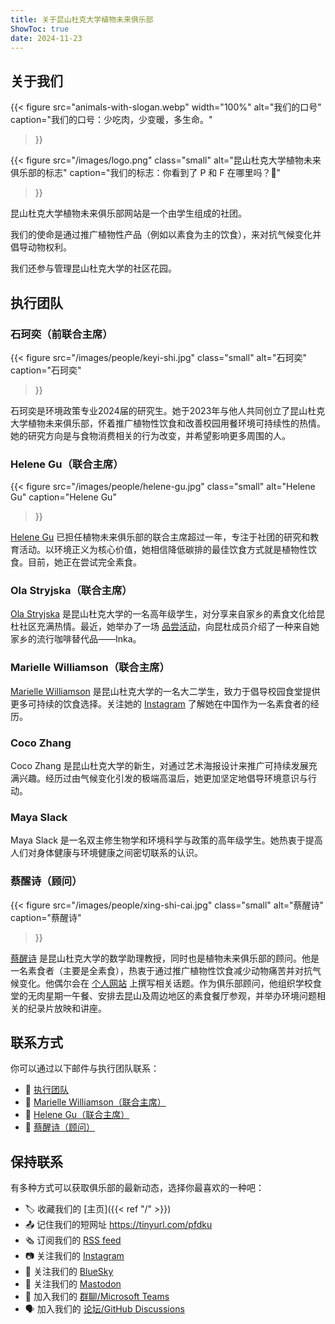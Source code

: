 ```yaml
---
title: 关于昆山杜克大学植物未来俱乐部
ShowToc: true
date: 2024-11-23
---
```


## 关于我们

{{<
    figure
    src="animals-with-slogan.webp" width="100%"
    alt="我们的口号"
    caption="我们的口号：少吃肉，少变暖，多生命。"
>}}

{{<
    figure
    src="/images/logo.png" class="small" alt="昆山杜克大学植物未来俱乐部的标志"
    caption="我们的标志：你看到了 P 和 F 在哪里吗？🙂"
>}}

昆山杜克大学植物未来俱乐部网站是一个由学生组成的社团。

我们的使命是通过推广植物性产品（例如以素食为主的饮食），来对抗气候变化并倡导动物权利。

我们还参与管理昆山杜克大学的社区花园。

## 执行团队

### 石珂奕（前联合主席）

{{<
    figure
    src="/images/people/keyi-shi.jpg" class="small" alt="石珂奕"
    caption="石珂奕"
>}}

石珂奕是环境政策专业2024届的研究生。她于2023年与他人共同创立了昆山杜克大学植物未来俱乐部，怀着推广植物性饮食和改善校园用餐环境可持续性的热情。她的研究方向是与食物消费相关的行为改变，并希望影响更多周围的人。

### Helene Gu（联合主席）

{{<
    figure
    src="/images/people/helene-gu.jpg" class="small" alt="Helene Gu"
    caption="Helene Gu"
>}}

[Helene Gu](mailto:helene.gu@dukekunshan.edu.cn) 已担任植物未来俱乐部的联合主席超过一年，专注于社团的研究和教育活动。以环境正义为核心价值，她相信降低碳排的最佳饮食方式就是植物性饮食。目前，她正在尝试完全素食。

### Ola Stryjska（联合主席）

[Ola Stryjska](mailto:aleksandra.stryjska@dukekunshan.edu.cn) 是昆山杜克大学的一名高年级学生，对分享来自家乡的素食文化给昆杜社区充满热情。最近，她举办了一场 [品尝活动](/post/inka-tasting/)，向昆杜成员介绍了一种来自她家乡的流行咖啡替代品——Inka。

### Marielle Williamson（联合主席）

[Marielle Williamson](mailto:marielle.williamson@dukekunshan.edu.cn) 是昆山杜克大学的一名大二学生，致力于倡导校园食堂提供更多可持续的饮食选择。关注她的 [Instagram](https://www.instagram.com/marielle__williamson) 了解她在中国作为一名素食者的经历。

### Coco Zhang

Coco Zhang 是昆山杜克大学的新生，对通过艺术海报设计来推广可持续发展充满兴趣。经历过由气候变化引发的极端高温后，她更加坚定地倡导环境意识与行动。

### Maya Slack

Maya Slack 是一名双主修生物学和环境科学与政策的高年级学生。她热衷于提高人们对身体健康与环境健康之间密切联系的认识。

### 蔡醒诗（顾问）

{{<
    figure
    src="/images/people/xing-shi-cai.jpg" class="small" alt="蔡醒诗"
    caption="蔡醒诗"
>}}

[蔡醒诗](mailto:xingshi.cai@dukekunshan.edu.cn) 是昆山杜克大学的数学助理教授，同时也是植物未来俱乐部的顾问。他是一名素食者（主要是全素食），热衷于通过推广植物性饮食减少动物痛苦并对抗气候变化。他偶尔会在 [个人网站](https://newptcai.gitlab.io/) 上撰写相关话题。作为俱乐部顾问，他组织学校食堂的无肉星期一午餐、安排去昆山及周边地区的素食餐厅参观，并举办环境问题相关的纪录片放映和讲座。

## 联系方式

你可以通过以下邮件与执行团队联系：

- :email: [执行团队](mailto:4c1abb1e.ProdDuke.onmicrosoft.com@amer.teams.ms)
- :email: [Marielle Williamson（联合主席）](mailto:marielle.williamson@dukekunshan.edu.cn)
- :email: [Helene Gu（联合主席）](mailto:helene.gu@dukekunshan.edu.cn)
- :email: [蔡醒诗（顾问）](mailto:xingshi.cai@dukekunshan.edu.cn)

## 保持联系

有多种方式可以获取俱乐部的最新动态，选择你最喜欢的一种吧：

- 🏷️ 收藏我们的 [主页]({{< ref "/" >}})
- 📤 记住我们的短网址 https://tinyurl.com/pfdku
- 🗞️ 订阅我们的 [RSS feed](/index.xml)
- 📷 关注我们的 [Instagram](https://www.instagram.com/plantfuturesdku/)
- 🦋 关注我们的 [BlueSky](https://bsky.app/profile/plantfuturesdku.bsky.social)
- 🐘 关注我们的 [Mastodon](https://mastodon.world/@plantfuturesdku)
- 💬 加入我们的 [群聊/Microsoft Teams](https://teams.microsoft.com/l/team/19%3As6SZBTPi7s1f4rHlBfk9aozuwQEAwzQO-yboEB1bxwM1%40thread.tacv2/conversations?groupId=855d3ffe-800c-46a5-a8b4-ec2e656d031f&tenantId=cb72c54e-4a31-4d9e-b14a-1ea36dfac94c)
- 🗣️ 加入我们的 [论坛/GitHub Discussions](https://github.com/dku-plant-futures/dku-plant-futures.github.io/discussions)
